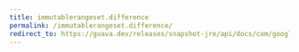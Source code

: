 ```yaml
---
title: immutablerangeset.difference
permalink: /immutablerangeset.difference/
redirect_to: https://guava.dev/releases/snapshot-jre/api/docs/com/google/common/collect/ImmutableRangeSet.html#difference-com.google.common.collect.RangeSet-
---
```

